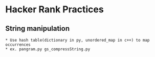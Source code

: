 # Hacker Rank Practices

## String manipulation
	* Use hash table(dictionary in py, unordered_map in c++) to map occurrences
	* ex. pangram.py gs_compressString.py 
